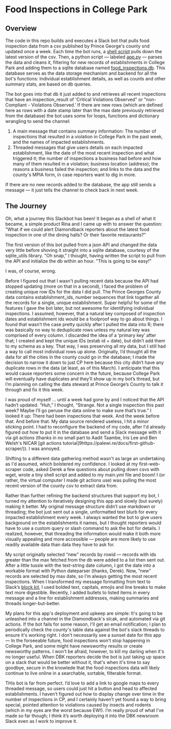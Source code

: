 # Food Inspections in College Park

## Overview
The code in this repo builds and executes a Slack bot that pulls food inspection data from a csv published by Prince George's county snd updated once a week. Each time the bot runs, a [shell script](https://github.com/sahanasjay/food-inspections-bot/blob/main/app.sh) pulls down the latest version of the csv. Then, a python script — labeled [app.py](https://github.com/sahanasjay/food-inspections-bot/blob/main/app.py) — parses the data and cleans it, filtering for new records of establishments in College Park and adding them to a sqlite database named [food_inspections.db](https://github.com/sahanasjay/food-inspections-bot/blob/main/food_inspections.db). This database serves as the data storage mechanism and backend for all the bot's functions: Individual establishment details, as well as counts and other summary stats, are based on db queries. 

The bot goes into that db it just added to and retrieves all recent inspections that have an inspection_result of 'Critical Violations Observed" or "non-Compliant - Violations Observed.' If there are new rows (which are defined here as rows with a date stamp later than the max date previously retrieved from the database) the bot uses some for loops, functions and dictionary wrangling to send the channel:  

1. A main message that contains summary information: The number of inspections that resulted in a violation in College Park in the past week, and the names of impacted establishments.  
2. Threaded messages that give users details on each impacted establishment, like the date of the most recent inspection and what triggered it; the number of inspections a business had before and how many of them resulted in a violation; business location (address); the reasons a business failed the inspection; and links to the data and the county's MPIA form, in case reporters want to dig in more.

If there are no new records added to the database, the app still sends a message — it just tells the channel to check back in next week.

## The Journey

Oh, what a journey this Slackbot has been! It began as a shell of what it became, a simple product Rina and I came up with to answer the question: "What if we could alert Diamondback reporters about the latest food inspection in one of the dining halls? Or their favorite restaurants?"

The first version of this bot pulled from a json API and changed the data very little before shoving it straight into a sqlite database, courtesy of the sqlite_utils library. "Oh snap," I thought, having written the script to pull from the API and initialize the db within an hour. "This is going to be easy!"  

I was, of course, wrong.

Before I figured out that I wasn't pulling recent data because the API had stopped updating (more on that in a second), I faced the problem of creating unique row IDs for the data I did pull. The Prince Georges County data contains establishment_ids, number sequences that link together all the records for a single, unique establishment. Super helpful for some of the features I gave the bot later, but not awesome for identifying individual inspections. I assumed, however, that a natural key composed of inspection dates and establishment ids would be a foolproof way to go about things. I found that wasn’t the case pretty quickly after I pulled the data into R; there was basically no way to deduplicate rows unless my natural key was comprised of every column. I discarded the idea of a ‘primary key’ after that; I created and kept the unique IDs (estab id + date), but didn’t add them to my schema as a key. That way, I was preserving all my data, but I still had a way to call most individual rows up alone. Originally, I’d thought all the data for all the cities in the county could go in the database; I made the decision to narrow it down to just CP here because this city didn’t have any duplicate rows in the data (at least, as of this March). I anticipate that this would cause reporters some concern in the future, because College Park will eventually have duplicates and they’ll show up in my bot’s thread, but I’m planning on calling the data steward at Prince George’s County to talk it through and fix it this week.

I was proud of myself … until a week had gone by and I noticed that the API hadn’t updated. “Huh,” I thought, “Strange. Not a single inspection this past week? Maybe I’ll go peruse the data online to make sure that’s true.” I looked it up: There had been inspections that week. And the week before that. And before that. My data source rendered useless, I hit a minor sticking point. I had to reconfigure the backend of my code, after I'd already figured out how to put it in the database and send a Slack message with it via git actions (thanks in no small part to Aadit Taambe, Iris Lee and Ben Welsh's NICAR [git actions tutorial]9https://palewi.re/docs/first-github-scraper/)). I was annoyed.

Shifting to a different data gathering method wasn't as large an undertaking as I'd assumed, which bolstered my confidence. I looked at my first-web-scraper code, asked Derek a few questions about pulling down csvs with wget, wrote a tiny shell script and added to my main.yml file and boom! I (or rather, the virtual computer I made git actions use) was pulling the most recent version of the county csv to extract data from.

Rather than further refining the backend structures that support my bot, I turned my attention to iteratively designing this app and slowly (but surely) making it better. My original message structure didn’t use markdown or threading; the bot just sent out a single, unformatted text blurb for every impacted establishment every week. I always wanted the bot to give users background on the establishments it names, but I thought reporters would have to use a custom query or slash command to ask the bot for details. I realized, however, that threading the information would make it both more visually appealing and more accessible — people are more likely to use readily available data than data they have to ask for.

My script originally selected “new” records by rowid — records with ids greater than the max fetched from the db were added to a list then sent out. After a little tussle with the text-string date column, I got the date into a workable format with Python dateparser (thanks, Derek). Now, “new” records are selected by max date, so I’m always getting the most recent inspections. When I transformed my message formatting from text to Slack’s [block kit](https://api.slack.com/block-kit), I used bolded text, capitals, emojis and line breaks to make text more digestible. Recently,  I added bullets to listed items in every message and a line for establishment addresses, making summaries and threads longer-but-better.

My plans for this app's deployment and upkeep are simple: It's going to be unleashed into a channel in the Diamondback's slcak, and automated via git actions. If the bot fails for some reason, I'll get an email notification; I plan to periodically check the county's table data against the bot's slack threads to ensure it's working right. I don't necessarily see a sunset date for this app — In the forseeable future, food inspections won't stop happening in College Park, and some might have newsworthy results or create newsworthy patterns. I won't be afraid, however, to kill my darling when it's no longer useful. When DBK reporters decide the bot is just taking up space on a slack that would be better without it, that's when it's time to say goodbye, secure in the knowlede that the food inspections data will likely continue to live online in a searchable, sortable, filterable format. 

THis bot is far from perfect. I’d love to add a link to google maps to every threaded message, so users could just hit a button and head to affected establishments. I haven’t figured out how to display change over time in the number of inspections in CP, and I certainly haven’t yet found a way to bring special, pointed attention to violations caused by insects and rodents (which in my eyes are the worst because EW!). I’m really proud of what I’ve made so far though; I think it’s worth deploying it into the DBK newsroom Slack even as I work to improve it. 
